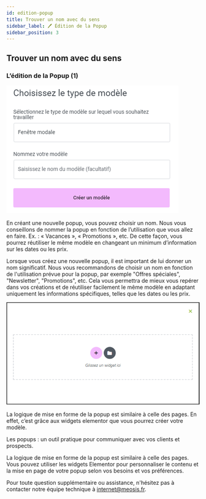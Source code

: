```yaml
---
id: edition-popup
title: Trouver un nom avec du sens
sidebar_label: 🖊️ Édition de la Popup
sidebar_position: 3
---
```


## Trouver un nom avec du sens

### L’édition de la Popup (1)

![popup](./img/76.png)

En créant une nouvelle popup, vous pouvez choisir un nom. Nous vous conseillons de nommer la popup en fonction de l’utilisation que vous allez en faire. Ex. : « Vacances », « Promotions », etc. De cette façon, vous pourrez réutiliser le même modèle en changeant un minimum d’information sur les dates ou les prix.

Lorsque vous créez une nouvelle popup, il est important de lui donner un nom significatif. Nous vous recommandons de choisir un nom en fonction de l'utilisation prévue pour la popup, par exemple "Offres spéciales", "Newsletter", "Promotions", etc. Cela vous permettra de mieux vous repérer dans vos créations et de réutiliser facilement le même modèle en adaptant uniquement les informations spécifiques, telles que les dates ou les prix.

![popup](./img/77.png)

La logique de mise en forme de la popup est similaire à celle des pages. En effet, c’est grâce aux widgets elementor que vous pourrez créer votre modèle.

Les popups : un outil pratique pour communiquer avec vos clients et prospects.

La logique de mise en forme de la popup est similaire à celle des pages. Vous pouvez utiliser les widgets Elementor pour personnaliser le contenu et la mise en page de votre popup selon vos besoins et vos préférences.

Pour toute question supplémentaire ou assistance, n'hésitez pas à contacter notre équipe technique à internet@meosis.fr.
